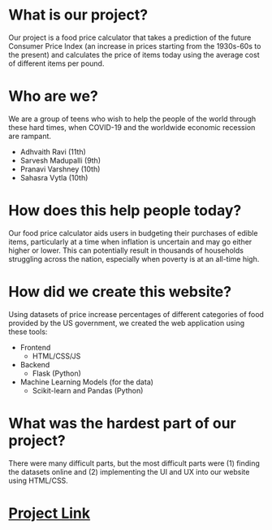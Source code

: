 # What is our project?
Our project is a food price calculator that takes a prediction of the future Consumer Price Index (an increase in prices starting from the 1930s-60s to the present) and calculates the price of items today using the average cost of different items per pound.

# Who are we?
We are a group of teens who wish to help the people of the world through these hard times, when COVID-19 and the worldwide economic recession are rampant.
- Adhvaith Ravi (11th)
- Sarvesh Madupalli (9th)
- Pranavi Varshney (10th)
- Sahasra Vytla (10th)

# How does this help people today?
Our food price calculator aids users in budgeting their purchases of edible items, particularly at a time when inflation is uncertain and may go either higher or lower. This can potentially result in thousands of households struggling across the nation, especially when poverty is at an all-time high.

# How did we create this website?
Using datasets of price increase percentages of different categories of food provided by the US government, we created the web application using these tools:
- Frontend
    - HTML/CSS/JS 
- Backend
    - Flask (Python)
- Machine Learning Models (for the data)
    - Scikit-learn and Pandas (Python)

# What was the hardest part of our project?
There were many difficult parts, but the most difficult parts were (1) finding the datasets online and (2) implementing the UI and UX into our website using HTML/CSS.

# [Project Link](https://agonizingshabbyprediction.epiccodewizard2.repl.co/)
